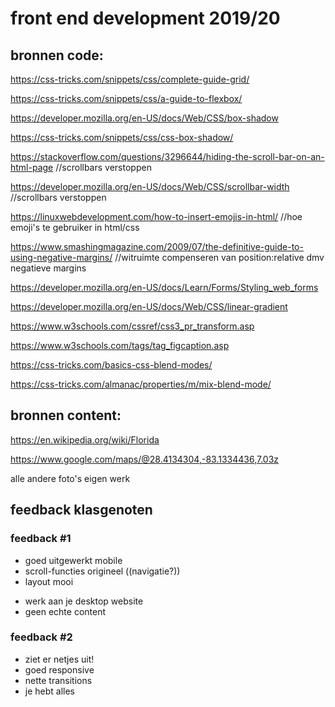 # front end development 2019/20


## bronnen code:

https://css-tricks.com/snippets/css/complete-guide-grid/

https://css-tricks.com/snippets/css/a-guide-to-flexbox/


https://developer.mozilla.org/en-US/docs/Web/CSS/box-shadow

https://css-tricks.com/snippets/css/css-box-shadow/ 


https://stackoverflow.com/questions/3296644/hiding-the-scroll-bar-on-an-html-page //scrollbars verstoppen

https://developer.mozilla.org/en-US/docs/Web/CSS/scrollbar-width //scrollbars verstoppen

https://linuxwebdevelopment.com/how-to-insert-emojis-in-html/ //hoe emoji's te gebruiker in html/css

https://www.smashingmagazine.com/2009/07/the-definitive-guide-to-using-negative-margins/ //witruimte compenseren van position:relative dmv negatieve margins

https://developer.mozilla.org/en-US/docs/Learn/Forms/Styling_web_forms

https://developer.mozilla.org/en-US/docs/Web/CSS/linear-gradient

https://www.w3schools.com/cssref/css3_pr_transform.asp

https://www.w3schools.com/tags/tag_figcaption.asp

https://css-tricks.com/basics-css-blend-modes/

https://css-tricks.com/almanac/properties/m/mix-blend-mode/

## bronnen content:

https://en.wikipedia.org/wiki/Florida

https://www.google.com/maps/@28.4134304,-83.1334436,7.03z

alle andere foto's eigen werk

## feedback klasgenoten

### feedback #1
+ goed uitgewerkt mobile
+ scroll-functies origineel ((navigatie?))
+ layout mooi
- werk aan je desktop website
- geen echte content

### feedback #2

+ ziet er netjes uit!
+ goed responsive
+ nette transitions
+ je hebt alles

